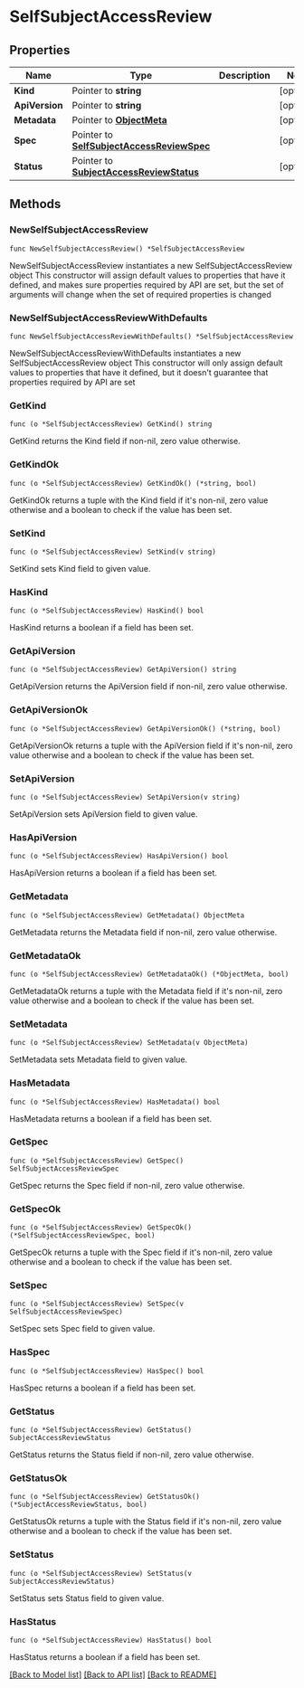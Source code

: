 # SelfSubjectAccessReview

## Properties

Name | Type | Description | Notes
------------ | ------------- | ------------- | -------------
**Kind** | Pointer to **string** |  | [optional] 
**ApiVersion** | Pointer to **string** |  | [optional] 
**Metadata** | Pointer to [**ObjectMeta**](ObjectMeta.md) |  | [optional] 
**Spec** | Pointer to [**SelfSubjectAccessReviewSpec**](SelfSubjectAccessReviewSpec.md) |  | [optional] 
**Status** | Pointer to [**SubjectAccessReviewStatus**](SubjectAccessReviewStatus.md) |  | [optional] 

## Methods

### NewSelfSubjectAccessReview

`func NewSelfSubjectAccessReview() *SelfSubjectAccessReview`

NewSelfSubjectAccessReview instantiates a new SelfSubjectAccessReview object
This constructor will assign default values to properties that have it defined,
and makes sure properties required by API are set, but the set of arguments
will change when the set of required properties is changed

### NewSelfSubjectAccessReviewWithDefaults

`func NewSelfSubjectAccessReviewWithDefaults() *SelfSubjectAccessReview`

NewSelfSubjectAccessReviewWithDefaults instantiates a new SelfSubjectAccessReview object
This constructor will only assign default values to properties that have it defined,
but it doesn't guarantee that properties required by API are set

### GetKind

`func (o *SelfSubjectAccessReview) GetKind() string`

GetKind returns the Kind field if non-nil, zero value otherwise.

### GetKindOk

`func (o *SelfSubjectAccessReview) GetKindOk() (*string, bool)`

GetKindOk returns a tuple with the Kind field if it's non-nil, zero value otherwise
and a boolean to check if the value has been set.

### SetKind

`func (o *SelfSubjectAccessReview) SetKind(v string)`

SetKind sets Kind field to given value.

### HasKind

`func (o *SelfSubjectAccessReview) HasKind() bool`

HasKind returns a boolean if a field has been set.

### GetApiVersion

`func (o *SelfSubjectAccessReview) GetApiVersion() string`

GetApiVersion returns the ApiVersion field if non-nil, zero value otherwise.

### GetApiVersionOk

`func (o *SelfSubjectAccessReview) GetApiVersionOk() (*string, bool)`

GetApiVersionOk returns a tuple with the ApiVersion field if it's non-nil, zero value otherwise
and a boolean to check if the value has been set.

### SetApiVersion

`func (o *SelfSubjectAccessReview) SetApiVersion(v string)`

SetApiVersion sets ApiVersion field to given value.

### HasApiVersion

`func (o *SelfSubjectAccessReview) HasApiVersion() bool`

HasApiVersion returns a boolean if a field has been set.

### GetMetadata

`func (o *SelfSubjectAccessReview) GetMetadata() ObjectMeta`

GetMetadata returns the Metadata field if non-nil, zero value otherwise.

### GetMetadataOk

`func (o *SelfSubjectAccessReview) GetMetadataOk() (*ObjectMeta, bool)`

GetMetadataOk returns a tuple with the Metadata field if it's non-nil, zero value otherwise
and a boolean to check if the value has been set.

### SetMetadata

`func (o *SelfSubjectAccessReview) SetMetadata(v ObjectMeta)`

SetMetadata sets Metadata field to given value.

### HasMetadata

`func (o *SelfSubjectAccessReview) HasMetadata() bool`

HasMetadata returns a boolean if a field has been set.

### GetSpec

`func (o *SelfSubjectAccessReview) GetSpec() SelfSubjectAccessReviewSpec`

GetSpec returns the Spec field if non-nil, zero value otherwise.

### GetSpecOk

`func (o *SelfSubjectAccessReview) GetSpecOk() (*SelfSubjectAccessReviewSpec, bool)`

GetSpecOk returns a tuple with the Spec field if it's non-nil, zero value otherwise
and a boolean to check if the value has been set.

### SetSpec

`func (o *SelfSubjectAccessReview) SetSpec(v SelfSubjectAccessReviewSpec)`

SetSpec sets Spec field to given value.

### HasSpec

`func (o *SelfSubjectAccessReview) HasSpec() bool`

HasSpec returns a boolean if a field has been set.

### GetStatus

`func (o *SelfSubjectAccessReview) GetStatus() SubjectAccessReviewStatus`

GetStatus returns the Status field if non-nil, zero value otherwise.

### GetStatusOk

`func (o *SelfSubjectAccessReview) GetStatusOk() (*SubjectAccessReviewStatus, bool)`

GetStatusOk returns a tuple with the Status field if it's non-nil, zero value otherwise
and a boolean to check if the value has been set.

### SetStatus

`func (o *SelfSubjectAccessReview) SetStatus(v SubjectAccessReviewStatus)`

SetStatus sets Status field to given value.

### HasStatus

`func (o *SelfSubjectAccessReview) HasStatus() bool`

HasStatus returns a boolean if a field has been set.


[[Back to Model list]](../README.md#documentation-for-models) [[Back to API list]](../README.md#documentation-for-api-endpoints) [[Back to README]](../README.md)



